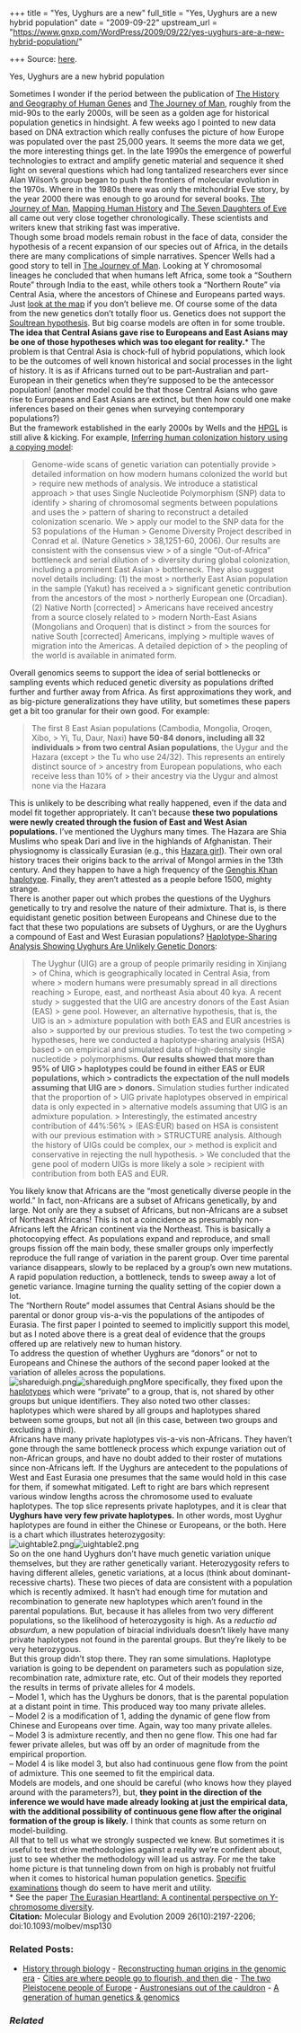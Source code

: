 +++
title = "Yes, Uyghurs are a new"
full_title = "Yes, Uyghurs are a new hybrid population"
date = "2009-09-22"
upstream_url = "https://www.gnxp.com/WordPress/2009/09/22/yes-uyghurs-are-a-new-hybrid-population/"

+++
Source: [here](https://www.gnxp.com/WordPress/2009/09/22/yes-uyghurs-are-a-new-hybrid-population/).

Yes, Uyghurs are a new hybrid population

Sometimes I wonder if the period between the publication of [The History and Geography of Human Genes](https://www.amazon.com/exec/obidos/ASIN/0691029059/geneexpressio-20) and [The Journey of Man](https://www.amazon.com/exec/obidos/ASIN/0812971469/geneexpressio-20), roughly from the mid-90s to the early 2000s, will be seen as a golden age for historical population genetics in hindsight. A few weeks ago I pointed to new data based on DNA extraction which really confuses the picture of how Europe was populated over the past 25,000 years. It seems the more data we get, the more interesting things get. In the late 1990s the emergence of powerful technologies to extract and amplify genetic material and sequence it shed light on several questions which had long tantalized researchers ever since Alan Wilson’s group began to push the frontiers of molecular evolution in the 1970s. Where in the 1980s there was only the mitchondrial Eve story, by the year 2000 there was enough to go around for several books. [The Journey of Man](https://www.amazon.com/exec/obidos/ASIN/0812971469/geneexpressio-20), [Mapping Human History](https://www.amazon.com/exec/obidos/ASIN/0812971469/geneexpressio-20) and [The Seven Daughters of Eve](https://www.amazon.com/exec/obidos/ASIN/0393323145/geneexpressio-20) all came out very close together chronologically. These scientists and writers knew that striking fast was imperative.  
Though some broad models remain robust in the face of data, consider the hypothesis of a recent expansion of our species out of Africa, in the details there are many complications of simple narratives. Spencer Wells had a good story to tell in [The Journey of Man](https://www.amazon.com/exec/obidos/ASIN/0812971469/geneexpressio-20). Looking at Y chromosomal lineages he concluded that when humans left Africa, some took a “Southern Route” through India to the east, while others took a “Northern Route” via Central Asia, where the ancestors of Chinese and Europeans parted ways. Just [look at the map](http://news.nationalgeographic.com/news/2002/12/photogalleries/journey_of_man/photo2.html) if you don’t believe me. Of course some of the data from the new genetics don’t totally floor us. Genetics does not support the [Soultrean hypothesis](https://en.wikipedia.org/wiki/Solutrean_hypothesis). But big coarse models are often in for some trouble. **The idea that Central Asians gave rise to Europeans and East Asians may be one of those hypotheses which was too elegant for reality.**\* The problem is that Central Asia is chock-full of hybrid populations, which look to be the outcomes of well known historical and social processes in the light of history. It is as if Africans turned out to be part-Australian and part-European in their genetics when they’re supposed to be the antecessor population! (another model could be that those Central Asians who gave rise to Europeans and East Asians are extinct, but then how could one make inferences based on their genes when surveying contemporary populations?)  
But the framework established in the early 2000s by Wells and the [HPGL](http://hpgl.stanford.edu/) is still alive & kicking. For example, [Inferring human colonization history using a copying model](http://www.ncbi.nlm.nih.gov/pubmed/18497854):

> Genome-wide scans of genetic variation can potentially provide > detailed information on how modern humans colonized the world but > require new methods of analysis. We introduce a statistical approach > that uses Single Nucleotide Polymorphism (SNP) data to identify > sharing of chromosomal segments between populations and uses the > pattern of sharing to reconstruct a detailed colonization scenario. We > apply our model to the SNP data for the 53 populations of the Human > Genome Diversity Project described in Conrad et al. (Nature Genetics > 38,1251-60, 2006). Our results are consistent with the consensus view > of a single “Out-of-Africa” bottleneck and serial dilution of > diversity during global colonization, including a prominent East Asian > bottleneck. They also suggest novel details including: (1) the most > northerly East Asian population in the sample (Yakut) has received a > significant genetic contribution from the ancestors of the most > northerly European one (Orcadian). (2) Native North \[corrected\] > Americans have received ancestry from a source closely related to > modern North-East Asians (Mongolians and Oroquen) that is distinct > from the sources for native South \[corrected\] Americans, implying > multiple waves of migration into the Americas. A detailed depiction of > the peopling of the world is available in animated form.

Overall genomics seems to support the idea of serial bottlenecks or sampling events which reduced genetic diversity as populations drifted further and further away from Africa. As first approximations they work, and as big-picture generalizations they have utility, but sometimes these papers get a bit too granular for their own good. For example:

> The first 8 East Asian populations (Cambodia, Mongolia, Oroqen, Xibo, > Yi, Tu, Daur, Naxi) **have 50-84 donors, including all 32 individuals > from two central Asian populations**, the Uygur and the Hazara (except > the Tu who use 24/32). This represents an entirely distinct source of > ancestry from European populations, who each receive less than 10% of > their ancestry via the Uygur and almost none via the Hazara

This is unlikely to be describing what really happened, even if the data and model fit together appropriately. It can’t because **these two populations were newly created through the fusion of East and West Asian populations.** I’ve mentioned the Uyghurs many times. The Hazara are Shia Muslims who speak Dari and live in the highlands of Afghanistan. Their physiognomy is classically Eurasian (e.g., this [Hazara girl](http://ngm.nationalgeographic.com/ngm/2008-02/afghanistan-hazara/images/hazara-hdr.jpg)). Their own oral history traces their origins back to the arrival of Mongol armies in the 13th century. And they happen to have a high frequency of the [Genghis Khan haplotype](https://www.gnxp.com/blog/2007/05/who-are-descendants-of-genghis-khan.php). Finally, they aren’t attested as a people before 1500, mighty strange.  
There is another paper out which probes the questions of the Uyghurs genetically to try and resolve the nature of their admixture. That is, is there equidistant genetic position between Europeans and Chinese due to the fact that these two populations are subsets of Uyghurs, or are the Uyghurs a compound of East and West Eurasian populations? [Haplotype-Sharing Analysis Showing Uyghurs Are Unlikely Genetic Donors](http://mbe.oxfordjournals.org/cgi/content/short/26/10/2197):

> The Uyghur (UIG) are a group of people primarily residing in Xinjiang > of China, which is geographically located in Central Asia, from where > modern humans were presumably spread in all directions reaching > Europe, east, and northeast Asia about 40 kya. A recent study > suggested that the UIG are ancestry donors of the East Asian (EAS) > gene pool. However, an alternative hypothesis, that is, the UIG is an > admixture population with both EAS and EUR ancestries is also > supported by our previous studies. To test the two competing > hypotheses, here we conducted a haplotype-sharing analysis (HSA) based > on empirical and simulated data of high-density single nucleotide > polymorphisms. **Our results showed that more than 95% of UIG > haplotypes could be found in either EAS or EUR populations, which > contradicts the expectation of the null models assuming that UIG are > donors.** Simulation studies further indicated that the proportion of > UIG private haplotypes observed in empirical data is only expected in > alternative models assuming that UIG is an admixture population. > Interestingly, the estimated ancestry contribution of 44%:56% > (EAS:EUR) based on HSA is consistent with our previous estimation with > STRUCTURE analysis. Although the history of UIGs could be complex, our > method is explicit and conservative in rejecting the null hypothesis. > We concluded that the gene pool of modern UIGs is more likely a sole > recipient with contribution from both EAS and EUR.

You likely know that Africans are the “most genetically diverse people in the world.” In fact, non-Africans are a subset of Africans genetically, by and large. Not only are they a subset of Africans, but non-Africans are a subset of Northeast Africans! This is not a coincidence as presumably non-Africans left the African continent via the Northeast. This is basically a photocopying effect. As populations expand and reproduce, and small groups fission off the main body, these smaller groups only imperfectly reproduce the full range of variation in the parent group. Over time parental variance disappears, slowly to be replaced by a group’s own new mutations. A rapid population reduction, a bottleneck, tends to sweep away a lot of genetic variance. Imagine turning the quality setting of the copier down a lot.  
The “Northern Route” model assumes that Central Asians should be the parental or donor group vis-a-vis the populations of the antipodes of Eurasia. The first paper I pointed to seemed to implicitly support this model, but as I noted above there is a great deal of evidence that the groups offered up are relatively new to human history.  
To address the question of whether Uyghurs are “donors” or not to Europeans and Chinese the authors of the second paper looked at the variation of alleles across the populations.  
![shareduigh.png](https://i0.wp.com/blogs.discovermagazine.com/gnxp/files/shareduigh.png?resize=300%2C539)![shareduigh.png](https://i0.wp.com/blogs.discovermagazine.com/gnxp/files/shareduigh.png?resize=300%2C539)More specifically, they fixed upon the [haplotypes](https://en.wikipedia.org/wiki/Haplotype) which were “private” to a group, that is, not shared by other groups but unique identifiers. They also noted two other classes: haplotypes which were shared by all groups and haplotypes shared between some groups, but not all (in this case, between two groups and excluding a third).  
Africans have many private haplotypes vis-a-vis non-Africans. They haven’t gone through the same bottleneck process which expunge variation out of non-African groups, and have no doubt added to their roster of mutations since non-Africans left. If the Uyghurs are antecedent to the populations of West and East Eurasia one presumes that the same would hold in this case for them, if somewhat mitigated. Left to right are bars which represent various window lengths across the chromosome used to evaluate haplotypes. The top slice represents private haplotypes, and it is clear that **Uyghurs have very few private haplotypes.** In other words, most Uyghur haplotypes are found in either the Chinese or Europeans, or the both. Here is a chart which illustrates heterozygosity:  
![uightable2.png](https://i0.wp.com/blogs.discovermagazine.com/gnxp/files/uightable2.png?resize=640%2C197)![uightable2.png](https://i0.wp.com/blogs.discovermagazine.com/gnxp/files/uightable2.png?resize=640%2C197)  
So on the one hand Uyghurs don’t have much genetic variation unique themselves, but they are rather genetically variant. Heterozygosity refers to having different alleles, genetic variations, at a locus (think about dominant-recessive charts). These two pieces of data are consistent with a population which is recently admixed. It hasn’t had enough time for mutation and recombination to generate new haplotypes which aren’t found in the parental populations. But, because it has alleles from two very different populations, so the likelihood of heterozygosity is high. As a *reductio ad absurdum*, a new population of biracial individuals doesn’t likely have many private haplotypes not found in the parental groups. But they’re likely to be very heterozygous.  
But this group didn’t stop there. They ran some simulations. Haplotype variation is going to be dependent on parameters such as population size, recombination rate, admixture rate, etc. Out of their models they reported the results in terms of private alleles for 4 models.  
– Model 1, which has the Uyghurs be donors, that is the parental population at a distant point in time. This produced way too many private alleles.  
– Model 2 is a modification of 1, adding the dynamic of gene flow from Chinese and Europeans over time. Again, way too many private alleles.  
– Model 3 is admixture recently, and then no gene flow. This one had far fewer private alleles, but was off by an order of magnitude from the empirical proportion.  
– Model 4 is like model 3, but also had continuous gene flow from the point of admixture. This one seemed to fit the empirical data.  
Models are models, and one should be careful (who knows how they played around with the parameters?), but, **they point in the direction of the inference we would have made already looking at just the empirical data, with the additional possibility of continuous gene flow after the original formation of the group is likely.** I think that counts as some return on model-building.  
All that to tell us what we strongly suspected we knew. But sometimes it is useful to test drive methodologies against a reality we’re confident about, just to see whether the methodology will lead us astray. For me the take home picture is that tunneling down from on high is probably not fruitful when it comes to historical human population genetics. [Specific examinations](https://www.google.com/cse?cx=017254414699180528062:uyrcvn__yd0&q=etruscan+site:http://scienceblogs.com/gnxp/&sa=Search) though do seem to have merit and utility.  
\* See the paper [The Eurasian Heartland: A continental perspective on Y-chromosome diversity](http://www.pubmedcentral.nih.gov/articlerender.fcgi?artid=56946).  
**Citation:** Molecular Biology and Evolution 2009 26(10):2197-2206; doi:10.1093/molbev/msp130

### Related Posts:

- [History through
  biology](https://www.gnxp.com/WordPress/2008/04/11/history-through-biology/) - [Reconstructing human origins in the genomic
  era](https://www.gnxp.com/WordPress/2006/08/18/reconstructing-human-origins-in-the-genomic-era/) - [Cities are where people go to flourish, and then
  die](https://www.gnxp.com/WordPress/2022/05/19/cities-are-where-people-go-to-flourish-and-then-die/) - [The two Pleistocene people of
  Europe](https://www.gnxp.com/WordPress/2022/10/31/the-two-pleistocene-people-of-europe/) - [Austronesians out of the
  cauldron](https://www.gnxp.com/WordPress/2014/03/17/austronesians-out-of-the-cauldron/) - [A generation of human genetics &
  genomics](https://www.gnxp.com/WordPress/2010/10/08/a-generation-of-human-genetics-genomics/)

### *Related*

[](https://www.addtoany.com/add_to/facebook?linkurl=https%3A%2F%2Fwww.gnxp.com%2FWordPress%2F2009%2F09%2F22%2Fyes-uyghurs-are-a-new-hybrid-population%2F&linkname=Yes%2C%20Uyghurs%20are%20a%20new%20hybrid%20population "Facebook")[](https://www.addtoany.com/add_to/twitter?linkurl=https%3A%2F%2Fwww.gnxp.com%2FWordPress%2F2009%2F09%2F22%2Fyes-uyghurs-are-a-new-hybrid-population%2F&linkname=Yes%2C%20Uyghurs%20are%20a%20new%20hybrid%20population "Twitter")[](https://www.addtoany.com/add_to/email?linkurl=https%3A%2F%2Fwww.gnxp.com%2FWordPress%2F2009%2F09%2F22%2Fyes-uyghurs-are-a-new-hybrid-population%2F&linkname=Yes%2C%20Uyghurs%20are%20a%20new%20hybrid%20population "Email")[](https://www.addtoany.com/share)
